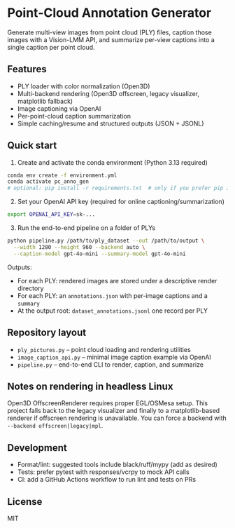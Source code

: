 # Point-Cloud Annotation Generator

Generate multi-view images from point cloud (PLY) files, caption those images with a Vision-LMM API, and summarize per-view captions into a single caption per point cloud.

## Features

- PLY loader with color normalization (Open3D)
- Multi-backend rendering (Open3D offscreen, legacy visualizer, matplotlib fallback)
- Image captioning via OpenAI
- Per-point-cloud caption summarization
- Simple caching/resume and structured outputs (JSON + JSONL)

## Quick start

1) Create and activate the conda environment (Python 3.13 required)

```bash
conda env create -f environment.yml
conda activate pc_anno_gen
# optional: pip install -r requirements.txt  # only if you prefer pip inside conda
```

2) Set your OpenAI API key (required for online captioning/summarization)

```bash
export OPENAI_API_KEY=sk-...
```

3) Run the end-to-end pipeline on a folder of PLYs

```bash
python pipeline.py /path/to/ply_dataset --out /path/to/output \
  --width 1280 --height 960 --backend auto \
  --caption-model gpt-4o-mini --summary-model gpt-4o-mini
```

Outputs:
- For each PLY: rendered images are stored under a descriptive render directory
- For each PLY: an `annotations.json` with per-image captions and a `summary`
- At the output root: `dataset_annotations.jsonl` one record per PLY

## Repository layout

- `ply_pictures.py` – point cloud loading and rendering utilities
- `image_caption_api.py` – minimal image caption example via OpenAI
- `pipeline.py` – end-to-end CLI to render, caption, and summarize

## Notes on rendering in headless Linux

Open3D OffscreenRenderer requires proper EGL/OSMesa setup. This project falls back to the legacy visualizer and finally to a matplotlib-based renderer if offscreen rendering is unavailable. You can force a backend with `--backend offscreen|legacy|mpl`.

## Development

- Format/lint: suggested tools include black/ruff/mypy (add as desired)
- Tests: prefer pytest with responses/vcrpy to mock API calls
- CI: add a GitHub Actions workflow to run lint and tests on PRs

## License

MIT